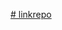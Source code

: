 [# linkrepo](https://github.com/nicotine-plus/nicotine-plus/releases/download/3.3.4/windows-x86_64-installer.zip)
